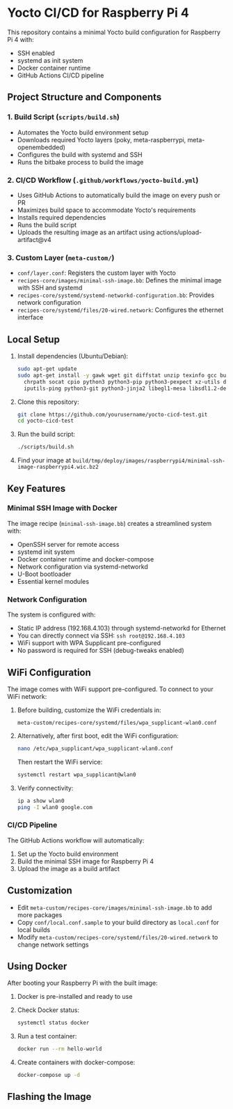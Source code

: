 # Yocto CI/CD for Raspberry Pi 4

This repository contains a minimal Yocto build configuration for Raspberry Pi 4 with:
- SSH enabled
- systemd as init system
- Docker container runtime
- GitHub Actions CI/CD pipeline

## Project Structure and Components

### 1. Build Script (`scripts/build.sh`)
- Automates the Yocto build environment setup
- Downloads required Yocto layers (poky, meta-raspberrypi, meta-openembedded)
- Configures the build with systemd and SSH
- Runs the bitbake process to build the image

### 2. CI/CD Workflow (`.github/workflows/yocto-build.yml`)
- Uses GitHub Actions to automatically build the image on every push or PR
- Maximizes build space to accommodate Yocto's requirements
- Installs required dependencies
- Runs the build script
- Uploads the resulting image as an artifact using actions/upload-artifact@v4

### 3. Custom Layer (`meta-custom/`)
- `conf/layer.conf`: Registers the custom layer with Yocto
- `recipes-core/images/minimal-ssh-image.bb`: Defines the minimal image with SSH and systemd
- `recipes-core/systemd/systemd-networkd-configuration.bb`: Provides network configuration
- `recipes-core/systemd/files/20-wired.network`: Configures the ethernet interface

## Local Setup

1. Install dependencies (Ubuntu/Debian):
   ```bash
   sudo apt-get update
   sudo apt-get install -y gawk wget git diffstat unzip texinfo gcc build-essential \
     chrpath socat cpio python3 python3-pip python3-pexpect xz-utils debianutils \
     iputils-ping python3-git python3-jinja2 libegl1-mesa libsdl1.2-dev pylint3 xterm
   ```

2. Clone this repository:
   ```bash
   git clone https://github.com/yourusername/yocto-cicd-test.git
   cd yocto-cicd-test
   ```

3. Run the build script:
   ```bash
   ./scripts/build.sh
   ```

4. Find your image at `build/tmp/deploy/images/raspberrypi4/minimal-ssh-image-raspberrypi4.wic.bz2`

## Key Features

### Minimal SSH Image with Docker
The image recipe (`minimal-ssh-image.bb`) creates a streamlined system with:
- OpenSSH server for remote access
- systemd init system
- Docker container runtime and docker-compose
- Network configuration via systemd-networkd
- U-Boot bootloader
- Essential kernel modules

### Network Configuration
The system is configured with:
- Static IP address (192.168.4.103) through systemd-networkd for Ethernet
- You can directly connect via SSH: `ssh root@192.168.4.103`
- WiFi support with WPA Supplicant pre-configured
- No password is required for SSH (debug-tweaks enabled)

## WiFi Configuration

The image comes with WiFi support pre-configured. To connect to your WiFi network:

1. Before building, customize the WiFi credentials in:
   ```
   meta-custom/recipes-core/systemd/files/wpa_supplicant-wlan0.conf
   ```

2. Alternatively, after first boot, edit the WiFi configuration:
   ```bash
   nano /etc/wpa_supplicant/wpa_supplicant-wlan0.conf
   ```
   
   Then restart the WiFi service:
   ```bash
   systemctl restart wpa_supplicant@wlan0
   ```

3. Verify connectivity:
   ```bash
   ip a show wlan0
   ping -I wlan0 google.com
   ```

### CI/CD Pipeline

The GitHub Actions workflow will automatically:
1. Set up the Yocto build environment
2. Build the minimal SSH image for Raspberry Pi 4
3. Upload the image as a build artifact

## Customization

- Edit `meta-custom/recipes-core/images/minimal-ssh-image.bb` to add more packages
- Copy `conf/local.conf.sample` to your build directory as `local.conf` for local builds
- Modify `meta-custom/recipes-core/systemd/files/20-wired.network` to change network settings

## Using Docker

After booting your Raspberry Pi with the built image:

1. Docker is pre-installed and ready to use
2. Check Docker status:
   ```bash
   systemctl status docker
   ```

3. Run a test container:
   ```bash
   docker run --rm hello-world
   ```

4. Create containers with docker-compose:
   ```bash
   docker-compose up -d
   ```

## Flashing the Image

